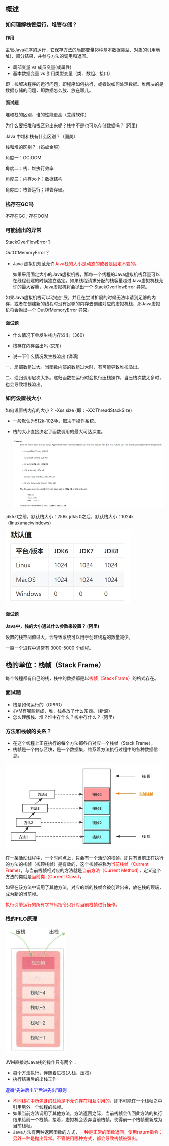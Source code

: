 ## 概述

### 如何理解栈管运行，堆管存储？

#### 作用

主管Java程序的运行，它保存方法的局部变量(8种基本数据类型、对象的引用地址)、部分结果，并参与方法的调用和返回。

- 局部变量 vs 成员变量(或属性)
- 基本数据变量  vs 引用类型变量（类、数组、接口）

即：栈解决程序的运行问题，即程序如何执行，或者说如何处理数据。堆解决的是数据存储的问题，即数据怎么放、放在哪儿。

#### 面试题

堆和栈的区别、谁的性能更高（艾绒软件）

为什么要把堆和栈区分出来呢？栈中不是也可以存储数据吗？  (阿里)

Java 中堆和栈有什么区别？（国美）

栈和堆的区别？（蚂蚁金服）

角度一：GC;OOM

角度二：栈、堆执行效率

角度三：内存大小；数据结构

角度四：栈管运行；堆管存储。

### 栈存在GC吗

不存在GC ; 存在OOM

### 可能抛出的异常

StackOverFlowError？

OutOfMemoryError？

- Java 虚拟机规范允许<font color = 'red'>Java栈的大小是动态的或者是固定不变的。</font>

  如果采用固定大小的Java虚拟机栈，那每一个线程的Java虚拟机栈容量可以在线程创建的时候独立选定。如果线程请求分配的栈容量超过Java虚拟机栈允许的最大容量，Java虚拟机将会抛出一个 StackOverflowError 异常。

如果Java虚拟机栈可以动态扩展，并且在尝试扩展的时候无法申请到足够的内存，或者在创建新的线程时没有足够的内存去创建对应的虚拟机栈，那Java虚拟机将会抛出—个 OutOfMemoryError 异常。

#### 面试题

- 什么情况下会发生栈内存溢出（360）

- 栈存在内存溢出吗 (京东)

- 说一下什么情况发生栈溢出 (滴滴)

一、局部数组过大。当函数内部的数组过大时，有可能导致堆栈溢出。

二、递归调用层次太多。递归函数在运行时会执行压栈操作，当压栈次数太多时，也会导致堆栈溢出。

### 如何设置栈大小

如何设置栈内存的大小？ -Xss size (即：-XX:ThreadStackSize)

- 一般默认为512k-1024k，取决于操作系统。

- 栈的大小直接决定了函数调用的最大可达深度。

  ![](images/8.Xss设置.jpeg)

jdk5.0之前，默认栈大小：256k
jdk5.0之后，默认栈大小：1024k （linux\mac\windows)

![](images/9.Xss默认值.jpeg)

#### 面试题

**Java中，栈的大小通过什么参数来设置？  (阿里)**

设置的栈空间值过大，会导致系统可以用于创建线程的数量减少。

一般一个进程中通常有 3000-5000 个线程。

## 栈的单位：栈帧（Stack Frame）

每个线程都有自己的栈，栈中的数据都是以<font color = 'red'>栈帧（Stack Frame）</font>的格式存在。

### 面试题

- 栈是如何运行的（OPPO）
- JVM有哪些组成，堆，栈各放了什么东西。（新浪）
- 怎么理解栈、堆？堆中存什么？栈中存什么？  (阿里)

### 方法和栈帧的关系？

- 在这个线程上正在执行的每个方法都各自对应一个栈帧（Stack Frame）。
- 栈帧是一个内存区块，是一个数据集，维系着方法执行过程中的各种数据信息。

![](images/10.方法和栈帧的关系.jpeg)


在一条活动线程中，一个时间点上，只会有一个活动的栈帧。即只有当前正在执行的方法的栈帧（栈顶栈帧）是有效的，这个栈帧被称为<font color = 'red'>当前栈帧（Current Frame）</font>，与当前栈帧相对应的方法就是<font color = 'red'>当前方法（Current Method）</font>，定义这个方法的类就是<font color = 'red'>当前类（Current Class）</font>。

如果在该方法中调用了其他方法，对应的新的栈帧会被创建出来，放在栈的顶端，成为新的当前帧。

<font color = 'red'>执行引擎运行的所有字节码指令只针对当前栈帧进行操作。</font>

### 栈的FILO原理

![](images/11.栈的FILO.jpeg)

 JVM直接对Java栈的操作只有两个：

- 每个方法执行，伴随着进栈(入栈、压栈)
- 执行结束后的出栈工作

<font color = 'blue'>遵循“先进后出”/“后进先出”原则</font>

- <font color = 'red'>不同线程中所包含的栈帧是不允许存在相互引用的</font>，即不可能在一个栈帧之中引用另外一个线程的栈帧。
- 如果当前方法调用了其他方法，方法返回之际，当前栈帧会传回此方法的执行结果给前一个栈帧，接着，虚拟机会丢弃当前栈帧，使得前一个栈帧重新成为当前栈帧。
- Java方法有两种返回函数的方式，<font color = 'red'>一种是正常的函数返回，使用return指令；另外一种是抛出异常。不管使用哪种方式，都会导致栈帧被弹出。</font>















